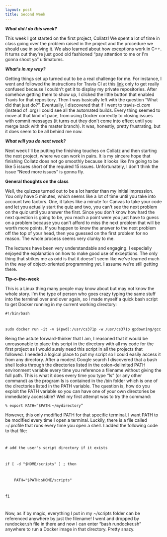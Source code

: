 ```yaml
---
layout: post
title: Second Week
---
```

<p><b><i>What did I do this week?</i></b></p>
<p>This week I got started on the first project, Collatz! We spent a lot of time in class going over the problem raised in the project and the procedure we should use in solving it. We also learned about how exceptions work in C++. It turns out they're just good old fashioned “pay attention to me or I'm gonna shoot ya” ultimatums.</p>
<p><b><i>What's in my way?</i></b></p>
<p>Getting things set up turned out to be a real challenge for me. For instance, I went and followed the instructions for Travis CI at this <a href="https://travis-ci.org/getting_started">link</a> only to get really confused because I couldn't get it to display my private repositories. After somehow getting them to show up, I clicked the little button that enabled Travis for that repository. Then I was basically left with the question “What did that just do?”. Eventually, I discovered that if I went to travis-ci.<i>com</i> (instead of .org) I could see all the automated builds. Every thing seemed to move at that kind of pace, from using Docker correctly to closing issues with commit messages (it turns out they don't come into effect until you merge back with the master branch). It was, honestly, pretty frustrating, but it does seem to be all behind me now.</p>
<p><b><i>What will you do next week?</i></b></p>
<p>Next week I'll be putting the finishing touches on Collatz and then starting the next project, where we can work in pairs. It is my sincere hope that finishing Collatz does not go smoothly because it looks like I'm going to be like 5 issues short of the required 15 issues. Unfortunately, I don't think the issue “Need more issues” is gonna fly.</p>
<p><b>General thoughts on the class</b></p>
<p>Well, the quizzes turned out to be a lot harder than my initial impression. You only have 5 minutes, which seems like a lot of time until you take into account two factors. One, it takes like a minute for Canvas to take your code and let you actually start the quiz and two, you can't see the next problem on the quiz until you answer the first. Since you don't know how hard the next question is going to be, you reach a point were you just have to guess on a problem because you can't afford to miss the next problem that will be worth more points. If you happen to know the answer to the next problem off the top of your head, then you guessed on the first problem for no reason. The whole process seems very clunky to me.</p>
<p>The lectures have been very understandable and engaging. I especially enjoyed the explanation on how to make good use of exceptions. The only thing that strikes me as odd is that it doesn't seem like we've learned much in the way of object-oriented programming yet. I assume we're still getting there.</p>
<p><b>Tip-o-the-week</b><p>
<p>This is a Linux thing many people may know about but may not know the whole story. I'm the type of person who goes crazy typing the same stuff into the terminal over and over again, so I made myself a quick bash script to get Docker running in my current working directory:</p>
<code><p>#!/bin/bash</p>
<p>sudo docker run -it -v $(pwd):/usr/cs371p -w /usr/cs371p gpdowning/gcc</p></code>
<p>Being the astute forward-thinker that I am, I reasoned that it would be unreasonable to place this script in the directory with all my code for the first project as I would surely need this script in all the projects that followed. I needed a logical place to put my script so I could easily access it from any directory. After a modest Google search I discovered that a bash shell looks through the directories listed in the colon-delimited PATH environment variable every time you reference a filename without giving the full path. This is what it does every time you type “ls” (or any other command) as the program ls is contained in the /bin folder which is one of the directories listed in the PATH variable. The question is, how do you exploit the PATH variable so you can have one of your own directories be immediately accessible? Well my first attempt was to try the command:</p>
<code><p>% export PATH=”$PATH:~/mydirectory”</p></code>
<p>However, this only modified PATH for that specific terminal. I want PATH to be modified every time I open a terminal. Luckily, there is a file called ~/.profile that runs every time you open a shell. I added the following code to that file:</p>
<code>
<p># add the user's script directory if it exists</p>
<p>if [ -d "$HOME/scripts" ] ; then</p>
<p>    PATH="$PATH:$HOME/scripts"</p>
<p>fi</p> </code>
<p>Now, as if by magic, everything I put in my ~/scripts folder can be referenced anywhere by just the filename! I went and dropped by rundocker.sh file in there and now I can enter “bash rundocker.sh” anywhere to run a Docker image in that directory. Pretty snazy.</p>

